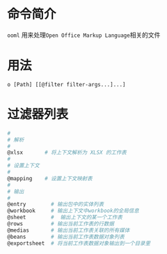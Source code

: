 # 命令简介

`ooml` 用来处理`Open Office Markup Language`相关的文件
    
# 用法

```
o [Path] [[@filter filter-args...]...]
```

# 过滤器列表

```bash
#
# 解析
#
@xlsx       # 将上下文解析为 XLSX 的工作表
#
# 设置上下文
#
@mapping    # 设置上下文映射表
#
# 输出
#
@entry        # 输出包中的实体列表
@workbook     # 输出上下文中workbook的全局信息
@sheet        #  输出上下文的某一个工作表
@rows         # 输出当前工作表的行数据
@medias       # 输出当前工作表关联的所有媒体
@beans        # 输出当前工作表数据对象列表
@exportsheet  # 将当前工作表数据对象输出到一个目录里
```